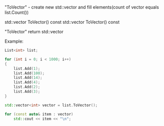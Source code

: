 "ToVector" - create new std::vector and fill elements(count of vector equals list.Count())

std::vector<T> ToVector()
const std::vector<T> ToVector() const

"ToVector" return std::vector<T>

Example:

```C++
List<int> list;

for (int i = 0; i < 1000; i++)
{
	list.Add(1);
	list.Add(100);
	list.Add(14);
	list.Add(4);
	list.Add(2);
	list.Add(3);
}

std::vector<int> vector = list.ToVector();

for (const auto& item : vector)
	std::cout << item << "\n";
```